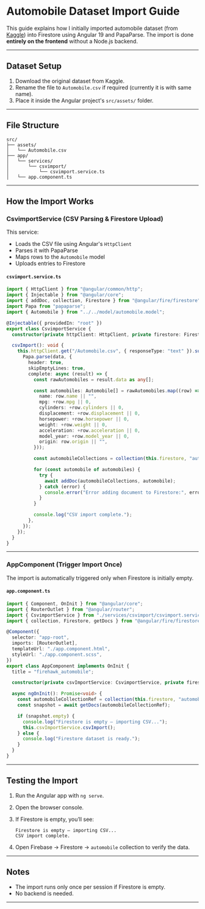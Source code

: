 # Automobile Dataset Import Guide

This guide explains how I initially imported automobile dataset (from [Kaggle](https://www.kaggle.com/datasets/tawfikelmetwally/automobile-dataset)) into Firestore using Angular 19 and PapaParse. The import is done **entirely on the frontend** without a Node.js backend.

---

## Dataset Setup

1. Download the original dataset from Kaggle.
2. Rename the file to `Automobile.csv` if required (currently it is with same name).
3. Place it inside the Angular project's `src/assets/` folder.

---

## File Structure

```
src/
├── assets/
│   └── Automobile.csv
├── app/
│   └── services/
│       └── csvimport/
│           └── csvimport.service.ts
│   └── app.component.ts
```

---

## How the Import Works

### CsvimportService (CSV Parsing & Firestore Upload)

This service:

- Loads the CSV file using Angular's `HttpClient`
- Parses it with PapaParse
- Maps rows to the `Automobile` model
- Uploads entries to Firestore

#### `csvimport.service.ts`

```ts
import { HttpClient } from "@angular/common/http";
import { Injectable } from "@angular/core";
import { addDoc, collection, Firestore } from "@angular/fire/firestore";
import Papa from "papaparse";
import { Automobile } from "../../model/automobile.model";

@Injectable({ providedIn: "root" })
export class CsvimportService {
  constructor(private httpClient: HttpClient, private firestore: Firestore) {}

  csvImport(): void {
    this.httpClient.get("/Automobile.csv", { responseType: "text" }).subscribe((data) => {
      Papa.parse(data, {
        header: true,
        skipEmptyLines: true,
        complete: async (result) => {
          const rawAutomobiles = result.data as any[];

          const automobiles: Automobile[] = rawAutomobiles.map((row) => ({
            name: row.name || "",
            mpg: +row.mpg || 0,
            cylinders: +row.cylinders || 0,
            displacement: +row.displacement || 0,
            horsepower: +row.horsepower || 0,
            weight: +row.weight || 0,
            acceleration: +row.acceleration || 0,
            model_year: +row.model_year || 0,
            origin: row.origin || "",
          }));

          const automobileCollections = collection(this.firestore, "automobile");

          for (const automobile of automobiles) {
            try {
              await addDoc(automobileCollections, automobile);
            } catch (error) {
              console.error("Error adding document to Firestore:", error);
            }
          }

          console.log("CSV import complete.");
        },
      });
    });
  }
}
```

---

### AppComponent (Trigger Import Once)

The import is automatically triggered only when Firestore is initially empty.

#### `app.component.ts`

```ts
import { Component, OnInit } from "@angular/core";
import { RouterOutlet } from "@angular/router";
import { CsvimportService } from "./services/csvimport/csvimport.service";
import { collection, Firestore, getDocs } from "@angular/fire/firestore";

@Component({
  selector: "app-root",
  imports: [RouterOutlet],
  templateUrl: "./app.component.html",
  styleUrl: "./app.component.scss",
})
export class AppComponent implements OnInit {
  title = "firehawk_automobile";

  constructor(private csvImportService: CsvimportService, private firestore: Firestore) {}

  async ngOnInit(): Promise<void> {
    const automobileCollectionRef = collection(this.firestore, "automobile");
    const snapshot = await getDocs(automobileCollectionRef);

    if (snapshot.empty) {
      console.log("Firestore is empty — importing CSV...");
      this.csvImportService.csvImport();
    } else {
      console.log("Firestore dataset is ready.");
    }
  }
}
```

---

## Testing the Import

1. Run the Angular app with `ng serve`.
2. Open the browser console.
3. If Firestore is empty, you’ll see:

   ```
   Firestore is empty — importing CSV...
   CSV import complete.
   ```

4. Open Firebase → Firestore → `automobile` collection to verify the data.

---

## Notes

- The import runs only once per session if Firestore is empty.
- No backend is needed.

---
